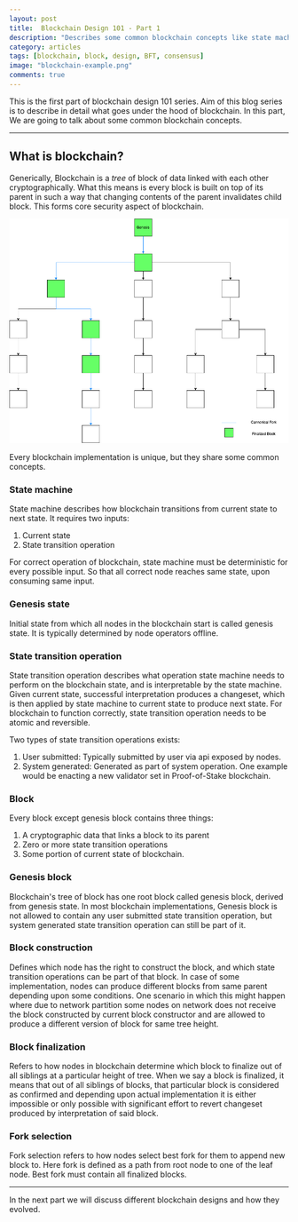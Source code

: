 ```yaml
---
layout: post
title:  Blockchain Design 101 - Part 1
description: "Describes some common blockchain concepts like state machine, state transition operator, block construction and block finalization."
category: articles
tags: [blockchain, block, design, BFT, consensus]
image: "blockchain-example.png"
comments: true
---
```


This is the first part of blockchain design 101 series. Aim of this blog series is to describe in detail what goes under the hood of blockchain. In this part, We are going to talk about some common blockchain concepts.

-------

## What is blockchain?
Generically, Blockchain is a *tree* of block of data linked with each other cryptographically. What this means is every block is built on top of its parent in such a way that changing contents of the parent invalidates child block. This forms core security aspect of blockchain.

<img src="/public/images/blockchain-example.png" alt="Sample blockchain" style="width:800px;"/>

Every blockchain implementation is unique, but they share some common concepts.

### State machine
State machine describes how blockchain transitions from current state to next state. It requires two inputs:
1. Current state 
2. State transition operation

For correct operation of blockchain, state machine must be deterministic for every possible input. So that all correct node reaches same state, upon consuming same input.

### Genesis state
Initial state from which all nodes in the blockchain start is called genesis state. It is typically determined by node operators offline.

### State transition operation
State transition operation describes what operation state machine needs to perform on the blockchain state, and is interpretable by the state machine. Given current state, successful interpretation produces a changeset, which is then applied by state machine to current state to produce next state. For blockchain to function correctly, state transition operation needs to be atomic and reversible. 

Two types of state transition operations exists: 
1. User submitted: Typically submitted by user via api exposed by nodes.
2. System generated: Generated as part of system operation. One example would be enacting a new validator set in Proof-of-Stake blockchain.

### Block
Every block except genesis block contains three things: 
1. A cryptographic data that links a block to its parent 
2. Zero or more state transition operations 
3. Some portion of current state of blockchain.

### Genesis block
Blockchain's tree of block has one root block called genesis block, derived from genesis state. In most blockchain implementations, Genesis block is not allowed to contain any user submitted state transition operation, but system generated state transition operation can still be part of it.

### Block construction
Defines which node has the right to construct the block, and which state transition operations can be part of that block. In case of some implementation, nodes can produce different blocks from same parent depending upon some conditions. One scenario in which this might happen where due to network partition some nodes on network does not receive the block constructed by current block constructor and are allowed to produce a different version of block for same tree height.

### Block finalization
Refers to how nodes in blockchain determine which block to finalize out of all siblings at a particular height of tree. When we say a block is finalized, it means that out of all siblings of blocks, that particular block is considered as confirmed and depending upon actual implementation it is either impossible or only possible with significant effort to revert changeset produced by interpretation of said block.

### Fork selection
Fork selection refers to how nodes select best fork for them to append new block to. Here fork is defined as a path from root node to one of the leaf node. Best fork must contain all finalized blocks.

--------

In the next part we will discuss different blockchain designs and how they evolved.
